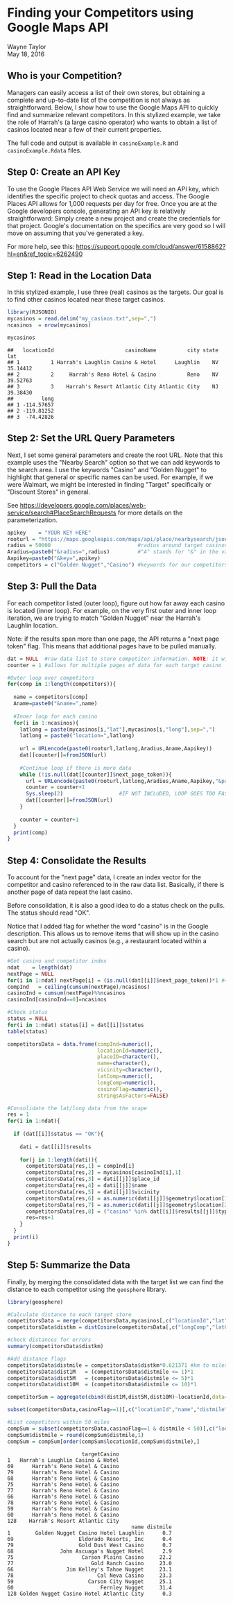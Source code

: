 # Finding your Competitors using Google Maps API
Wayne Taylor  
May 18, 2016  

## Who is your Competition?

Managers can easily access a list of their own stores, but obtaining a complete and up-to-date list of the competition is not always as straightforward. Below, I show how to use the Google Maps API to quickly find and summarize relevant competitors. In this stylized example, we take the role of Harrah's (a large casino operator) who wants to obtain a list of casinos located near a few of their current properties.

The full code and output is available in `casinoExample.R` and `casinoExample.Rdata` files.

## Step 0: Create an API Key

To use the Google Places API Web Service we will need an API key, which identifies the specific project to check quotas and access. The Google Places API allows for 1,000 requests per day for free. Once you are at the Google developers console, generating an API key is relatively straightforward: Simply create a new project and create the credentials for that project. Google's documentation on the specifics are very good so I will move on assuming that you've generated a key.

For more help, see this: https://support.google.com/cloud/answer/6158862?hl=en&ref_topic=6262490

## Step 1: Read in the Location Data

In this stylized example, I use three (real) casinos as the targets. Our goal is to find other casinos located near these target casinos.


```r
library(RJSONIO)
mycasinos = read.delim("my_casinos.txt",sep=",")
ncasinos  = nrow(mycasinos)

mycasinos
```

```
##   locationId                       casinoName          city state      lat
## 1          1 Harrah's Laughlin Casino & Hotel      Laughlin    NV 35.14412
## 2          2     Harrah's Reno Hotel & Casino          Reno    NV 39.52763
## 3          3    Harrah's Resort Atlantic City Atlantic City    NJ 39.38430
##         long
## 1 -114.57657
## 2 -119.81252
## 3  -74.42826
```

## Step 2: Set the URL Query Parameters

Next, I set some general parameters and create the root URL. Note that this example uses the "Nearby Search" option so that we can add keywords to the search area. I use the keywords "Casino" and "Golden Nugget" to highlight that general or specific names can be used. For example, if we were Walmart, we might be interested in finding "Target" specifically or "Discount Stores" in general.

See https://developers.google.com/places/web-service/search#PlaceSearchRequests for more details on the parameterization.


```r
apikey    = "YOUR KEY HERE"
rooturl = "https://maps.googleapis.com/maps/api/place/nearbysearch/json?"
radius = 50000                            #radius around target casinos (in km)
Aradius=paste0("&radius=",radius)         #"A" stands for "&" in the variable name
Aapikey=paste0("&key=",apikey)
competitors = c("Golden Nugget","Casino") #keywords for our competitors
```

## Step 3: Pull the Data

For each competitor listed (outer loop), figure out how far away each casino is located (inner loop). For example, on the very first outer and inner loop iteration, we are trying to match "Golden Nugget" near the Harrah's Laughlin location.

Note: if the results span more than one page, the API returns a "next page token" flag. This means that additional pages have to be pulled manually.


```r
dat = NULL  #raw data list to store competitor information. NOTE: it will include duplicates
counter = 1 #allows for multiple pages of data for each target casino

#Outer loop over competitors
for(comp in 1:length(competitors)){
  
  name = competitors[comp]
  Aname=paste0("&name=",name)
  
  #Inner loop for each casino
  for(i in 1:ncasinos){
    latlong = paste(mycasinos[i,"lat"],mycasinos[i,"long"],sep=",")
    latlong = paste0("location=",latlong)
    
    url = URLencode(paste0(rooturl,latlong,Aradius,Aname,Aapikey))
    dat[[counter]]=fromJSON(url)
    
    #Continue loop if there is more data
    while (!is.null(dat[[counter]]$next_page_token)){
      url = URLencode(paste0(rooturl,latlong,Aradius,Aname,Aapikey,"&pagetoken=",dat[[counter]]$next_page_token))
      counter = counter+1
      Sys.sleep(2)                  #IF NOT INCLUDED, LOOP GOES TOO FAST AND WE GET INVALID REQUESTS
      dat[[counter]]=fromJSON(url)
    }
    
    counter = counter+1
  }
  print(comp)
}
```

## Step 4: Consolidate the Results

To account for the "next page" data, I create an index vector for the competitor and casino referenced to in the raw data list. Basically, if there is another page of data repeat the last casino.

Before consolidation, it is also a good idea to do a status check on the pulls. The status should read "OK".

Notice that I added flag for whether the word "casino" is in the Google description. This allows us to remove items that will show up in the casino search but are not actually casinos (e.g., a restaurant located within a casino).


```r
#Get casino and competitor index
ndat    = length(dat)
nextPage = NULL
for(i in 1:ndat) nextPage[i] = (is.null(dat[[i]]$next_page_token))*1 #= 0 if there is another page of data
compInd   = ceiling(cumsum(nextPage)/ncasinos)
casinoInd = cumsum(nextPage)%%ncasinos
casinoInd[casinoInd==0]=ncasinos

#Check status
status = NULL
for(i in 1:ndat) status[i] = dat[[i]]$status
table(status)

competitorsData = data.frame(compInd=numeric(),
                             locationId=numeric(),
                             placeID=character(),
                             name=character(),
                             vicinity=character(),
                             latComp=numeric(), 
                             longComp=numeric(),
                             casinoFlag=numeric(),
                             stringsAsFactors=FALSE) 

#Consolidate the lat/long data from the scape
res = 1
for(i in 1:ndat){
  
  if (dat[[i]]$status == "OK"){
    
    dati = dat[[i]]$results
    
    for(j in 1:length(dati)){
      competitorsData[res,1] = compInd[i]
      competitorsData[res,2] = mycasinos[casinoInd[i],1]
      competitorsData[res,3] = dati[[j]]$place_id
      competitorsData[res,4] = dati[[j]]$name
      competitorsData[res,5] = dati[[j]]$vicinity
      competitorsData[res,6] = as.numeric(dati[[j]]$geometry$location[1]["lat"])
      competitorsData[res,7] = as.numeric(dati[[j]]$geometry$location[2]["lng"])
      competitorsData[res,8] = ("casino" %in% dat[[i]]$results[[j]]$types)*1
      res=res+1
    }
  }
  print(i)
}
```

## Step 5: Summarize the Data

Finally, by merging the consolidated data with the target list we can find the distance to each competitor using the `geosphere` library.


```r
library(geosphere)

#Calculate distance to each target store
competitorsData = merge(competitorsData,mycasinos[,c("locationId","lat","long")],by="locationId")
competitorsData$distkm = distCosine(competitorsData[,c("longComp","latComp")],competitorsData[,c("long","lat")])/1000

#check distances for errors
summary(competitorsData$distkm)

#Add distance flags
competitorsData$distmile = competitorsData$distkm*0.621371 #km to miles
competitorsData$dist1M   = (competitorsData$distmile <= 1)*1
competitorsData$dist5M   = (competitorsData$distmile <= 5)*1
competitorsData$dist10M  = (competitorsData$distmile <= 10)*1

competitorSum = aggregate(cbind(dist1M,dist5M,dist10M)~locationId,data=subset(competitorsData,casinoFlag==1),FUN=sum)

subset(competitorsData,casinoFlag==1)[,c("locationId","name","distmile","dist1M","dist5M","dist10M")]

#List competitors within 50 miles
compSum = subset(competitorsData,casinoFlag==1 & distmile < 50)[,c("locationId","name","distmile","dist1M","dist5M","dist10M")]
compSum$distmile = round(compSum$distmile,1)
compSum = compSum[order(compSum$locationId,compSum$distmile),]
```


```
                        targetCasino
1   Harrah's Laughlin Casino & Hotel
69      Harrah's Reno Hotel & Casino
79      Harrah's Reno Hotel & Casino
68      Harrah's Reno Hotel & Casino
75      Harrah's Reno Hotel & Casino
77      Harrah's Reno Hotel & Casino
66      Harrah's Reno Hotel & Casino
78      Harrah's Reno Hotel & Casino
59      Harrah's Reno Hotel & Casino
60      Harrah's Reno Hotel & Casino
128    Harrah's Resort Atlantic City
                                        name distmile
1        Golden Nugget Casino Hotel Laughlin      0.7
69                     Eldorado Resorts, Inc      0.4
79                     Gold Dust West Casino      0.7
68               John Ascuaga's Nugget Hotel      2.9
75                      Carson Plains Casino     22.2
77                         Gold Ranch Casino     23.0
66                 Jim Kelley's Tahoe Nugget     23.1
78                           Cal Neva Casino     23.3
59                        Carson City Nugget     25.1
60                            Fernley Nugget     31.4
128 Golden Nugget Casino Hotel Atlantic City      0.3
```
